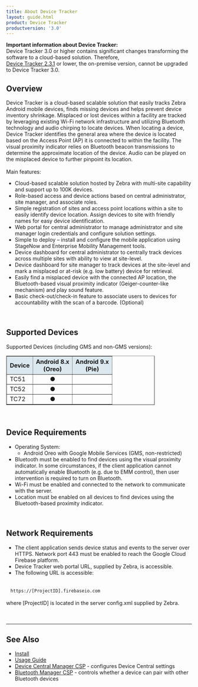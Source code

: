 ```yaml
---
title: About Device Tracker
layout: guide.html
product: Device Tracker
productversion: '3.0'
---
```


<div class="alert alert-danger alert-dismissible fade in" role="alert"><b>Important information about Device Tracker:</b> <br>Device Tracker 3.0 or higher contains significant changes transforming the software to a cloud-based solution. Therefore, <br> <a href="/devicetracker/2-3/guide/about">Device Tracker 2.3.1</a> or lower, the on-premise version, cannot be upgraded to Device Tracker 3.0. 
</div>

## Overview

Device Tracker is a cloud-based scalable solution that easily tracks Zebra Android mobile devices, finds missing devices and helps prevent device inventory shrinkage. Misplaced or lost devices within a facility are tracked by leveraging existing Wi-Fi network infrastructure and utilizing Bluetooth technology and audio chirping to locate devices. When locating a device, Device Tracker identifies the general area where the device is located based on the Access Point (AP) it is connected to within the facility. The visual proximity indicator relies on Bluetooth beacon transmissions to determine the approximate location of the device. Audio can be played on the misplaced device to further pinpoint its location. 
<br><br>
Main features:
<br>

* Cloud-based scalable solution hosted by Zebra with multi-site capability and support up to 100K devices.
* Role-based access and device actions based on central administrator, site manager, and associate roles.
* Simple registration of sites and access point locations within a site to easily identify device location.  Assign devices to site with friendly names for easy device identification.
* Web portal for central administrator to manage administrator and site manager login credentials and configure solution settings.
* Simple to deploy – install and configure the mobile application using StageNow and Enterprise Mobility Management tools.
* Device dashboard for central administrator to centrally track devices across multiple sites with ability to view at site-level.
* Device dashboard for site manager to track devices at the site-level and mark a misplaced or at-risk (e.g. low battery) device for retrieval.
* Easily find a misplaced device with the connected AP location, the Bluetooth-based visual proximity indicator (Geiger-counter-like mechanism) and play sound feature. 
* Basic check-out/check-in feature to associate users to devices for accountability witih the scan of a barcode. (Optional)
<br>

## Supported Devices

Supported Devices (including GMS and non-GMS versions):

<table class="facelift" align="center" style="width:80%" border="1" padding="5px">
  <tr bgcolor="#dce8ef">
    <th>Device</th>
    <th style="text-align:center">Android 8.x <br>(Oreo)</th>
     <th style="text-align:center">Android 9.x <br>(Pie)</th>
  </tr>
  
  <tr>
    <td>TC51</td>
    <td style="text-align:center">&#x25cf;</td>
    <td></td>
  </tr>
  <tr>
    <td>TC52</td>
    <td style="text-align:center">&#x25cf;</td>
    <td></td>
  </tr>
  <tr>
    <td>TC72</td>
    <td style="text-align:center">&#x25cf;</td>
    <td></td>
  </tr>
</table>
<br>

## Device Requirements

* Operating System: 
    * Android Oreo with Google Mobile Services (GMS, non-restricted)
* Bluetooth must be enabled to find devices using the visual proximity indicator.  In some circumstances, if the client application cannot automatically enable Bluetooth (e.g. due to EMM control), then user intervention is required to turn on Bluetooth.
* Wi-Fi must be enabled and connected to the network to communicate with the server.
* Location must be enabled on all devices to find devices using the Bluetooth-based proximity indicator. 
<br>

## Network Requirements

* The client application sends device status and events to the server over HTTPS.  Network port 443 must be enabled to reach the Google Cloud Firebase platform.
* Device Tracker web portal URL, supplied by Zebra, is accessible.
* The following URL is accessible: <br><br>

&nbsp;&nbsp;&nbsp;`https://[ProjectID].firebaseio.com`
<br><br>
where [ProjectID] is located in the server config.xml supplied by Zebra.  
<br><br>
<!-- -->
-----

## See Also

* [Install](../setup)
* [Usage Guide](../usage)
* [Device Central Manager CSP](/mx/devicecentralmgr) - configures Device Central settings
* [Bluetooth Manager CSP](/mx/bluetoothmgr) - controls whether a device can pair with other Bluetooth devices

